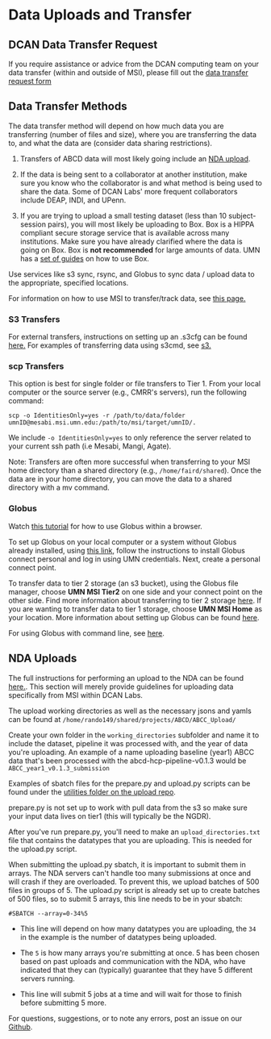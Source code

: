 # Data Uploads and Transfer

## DCAN Data Transfer Request

If you require assistance or advice from the DCAN computing team on your data transfer (within and outside of MSI), please fill out the [data transfer request form](https://docs.google.com/forms/d/e/1FAIpQLSd84tpEaXS4C9afAneGUGnW6dUtMhS1J9zunWgn5VFQjgRhYA/viewform)

## Data Transfer Methods

The data transfer method will depend on how much data you are transferring (number of files and size), where you are transferring the data to, and what the data are (consider data sharing restrictions).

1. Transfers of ABCD data will most likely going include an [NDA upload](https://github.com/DCAN-Labs/nda-bids-upload).

2. If the data is being sent to a collaborator at another institution, make sure you know who the collaborator is and what method is being used to share the data. Some of DCAN Labs' more frequent collaborators include DEAP, INDI, and UPenn.

3. If you are trying to upload a small testing dataset (less than 10 subject-session pairs), you will most likely be uploading to Box. Box is a HIPPA compliant secure storage service that is available across many institutions. Make sure you have already clarified where the data is going on Box. Box is **not recommended** for large amounts of data. UMN has a [set of guides](https://it.umn.edu/services-technologies/self-help-guides/box-secure-storage-work-files-folders) on how to use Box.


Use services like s3 sync, rsync, and Globus to sync data / upload data to the appropriate, specified locations. 

For information on how to use MSI to transfer/track data, see [this page.](storage.md)

### S3 Transfers

For external transfers, instructions on setting up an .s3cfg can be found [here.](s3.md) For examples of transferring data using s3cmd, see [s3.](s3.md)

### scp Transfers

This option is best for single folder or file transfers to Tier 1. From your local computer or the source server (e.g., CMRR's servers), run the following command:

```
scp -o IdentitiesOnly=yes -r /path/to/data/folder umnID@mesabi.msi.umn.edu:/path/to/msi/target/umnID/.
```

We include `-o IdentitiesOnly=yes` to only reference the server related to your current ssh path (i.e Mesabi, Mangi, Agate).

Note: Transfers are often more successful when transferring to your MSI home directory than a shared directory (e.g., `/home/faird/shared`). Once the data are in your home directory, you can move the data to a shared directory with a mv command. 

### Globus

Watch [this tutorial](https://drive.google.com/file/d/1Yb_5L9pxIl0fquAtC83XeYleRl_uJo6S/view?usp=drive_link) for how to use Globus within a browser. 

To set up Globus on your local computer or a system without Globus already installed, using [this link](https://docs.globus.org/globus-connect-personal/), follow the instructions to install Globus connect personal and log in using UMN credentials. Next, create a personal connect point. 

To transfer data to tier 2 storage (an s3 bucket), using the Globus file manager, choose **UMN MSI Tier2** on one side and your connect point on the other side. Find more information about transferring to tier 2 storage [here](https://www.msi.umn.edu/support/faq/how-do-i-use-globus-transfer-data-second-tier-storage-msi). If you are wanting to transfer data to tier 1 storage, choose **UMN MSI Home** as your location. More information about setting up Globus can be found [here](https://www.msi.umn.edu/support/faq/how-do-i-use-globus-transfer-data-msi-0).

For using Globus with command line, see [here](https://docs.globus.org/cli/reference/).

## NDA Uploads

The full instructions for performing an upload to the NDA can be found [here.](https://github.com/DCAN-Labs/nda-bids-upload). This section will merely provide guidelines for uploading data specifically from MSI within DCAN Labs. 

The upload working directories as well as the necessary jsons and yamls can be found at `/home/rando149/shared/projects/ABCD/ABCC_Upload/`

Create your own folder in the `working_directories` subfolder and name it to include the dataset, pipeline it was processed with, and the year of data you're uploading. An example of a name uploading baseline (year1) ABCC data that's been processed with the abcd-hcp-pipeline-v0.1.3 would be `ABCC_year1_v0.1.3_submission`

Examples of sbatch files for the prepare.py and upload.py scripts can be found under the [utilities folder on the upload repo](https://github.com/DCAN-Labs/nda-bids-upload/tree/main/utilities). 

prepare.py is not set up to work with pull data from the s3 so make sure your input data lives on tier1 (this will typically be the NGDR).

After you've run prepare.py, you'll need to make an `upload_directories.txt` file that contains the datatypes that you are uploading. This is needed for the upload.py script. 

When submitting the upload.py sbatch, it is important to submit them in arrays. The NDA servers can't handle too many submissions at once and will crash if they are overloaded. To prevent this, we upload batches of 500 files in groups of 5. The upload.py script is already set up to create batches of 500 files, so to submit 5 arrays, this line needs to be in your sbatch:

`#SBATCH --array=0-34%5` 

- This line will depend on how many datatypes you are uploading, the `34` in the example is the number of datatypes being uploaded.

- The `5` is how many arrays you're submitting at once. 5 has been chosen based on past uploads and communication with the NDA, who have indicated that they can (typically) guarantee that they have 5 different servers running. 

- This line will submit 5 jobs at a time and will wait for those to finish before submitting 5 more.


For questions, suggestions, or to note any errors, post an issue on our [Github](https://github.com/DCAN-Labs/cdni-brain/issues).